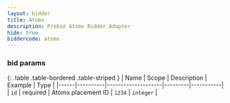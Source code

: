 ```yaml
---
layout: bidder
title: Atomx
description: Prebid Atomx Bidder Adaptor
hide: true
biddercode: atomx
---
```


### bid params

{: .table .table-bordered .table-striped }
| Name | Scope    | Description        | Example | Type      |
|------|----------|--------------------|---------|-----------|
| `id` | required | Atomx placement ID | `1234`  | `integer` |
